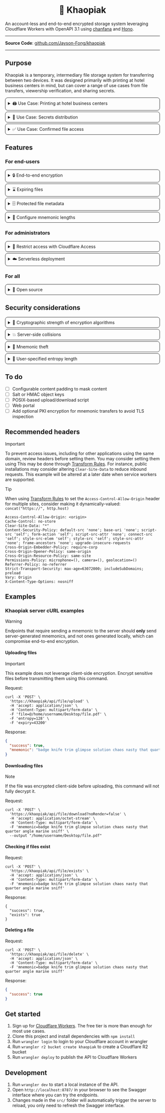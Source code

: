 <div align="center">
    <h1>🍜 Khaopiak</h1>
</div>

An account-less and end-to-end encrypted storage system leveraging Cloudflare Workers with OpenAPI 3.1
using [chanfana](https://github.com/cloudflare/chanfana) and [Hono](https://github.com/honojs/hono).

<hr />

**Source Code**: <a href="https://github.com/Jayson-Fong/khaopiak/">github.com/Jayson-Fong/khaopiak</a>

<hr />

## Purpose

Khaopiak is a temporary, intermediary file storage system for transferring between two devices. It was designed
primarily with printing at hotel business centers in mind, but can cover a range of use cases from file transfers,
viewership verification, and sharing secrets.

<details style="border: 1px solid; border-radius: 8px; padding: 8px; margin-top: 4px;">
<summary>🖨️ Use Case: Printing at hotel business centers</summary>

Hotel business centers often restrict printing to dedicated, shared desktops, resulting in two main options for printing
from a personal device:

<ul>
   <li>Connect personal hardware (ex. USB thumb drives) to shared equipment</li>
   <li>Upload files to a web-based intermediary for download</li>
</ul>

<h3>Personal hardware</h3>

Connecting personal hardware may not always be an option, whether due to port restrictions (such as software
restrictions and the lack of a physical port) or the lack of a physical medium (i.e. cabling or drives). Shared devices
may also harbor malware, stealing files and potentially infecting connected devices.

<h3>Web-based portals</h3>

Logging into web-based portals such as Google Drive, Box, SharePoint, Proton Drive, and Dropbox requires inputting
personal login credentials and grants excessive access to files alongside additional services, such as email. When
passwords are shared, stolen credentials may lead to further compromise, such as enabling logon to financial accounts.

While these web-based services often provide shareable links, they are often too long or complicated to type, such as
this Google Drive share link:

<pre>https://docs.google.com/document/d/t9trB8lKoaB_kIRk6FeFltqm1TGdsCpKolHGwcpVKXPE</pre>

When end-users incorrectly type a character of these URLs, it is often difficult to identify the source of error. To
mitigate this issue, a link shortener can be used; however, it increases the probability of randomly stumbling upon
the document, involves an additional party, and may be predictable.

Shareable links often do not expire, allowing a threat actor to regain access after the initial download, such as
through browser history.

<h3>How Khaopiak helps</h3>

Khaopiak alleviates these issues through enabling the seamless end-to-end encryption of documents accessed through
easily-typed, one-time-use BIP39 mnemonics, such as:

<pre>orchard home picture movie only what believe onion physical defy hole among climb brand million edge anchor upgrade sand awake loop layer panther soda</pre>

This means that end-users need not reference a random character-by-character string, but known words they can quickly
type and remember the spelling of. As all words can be identified using their first three letters, Khaopiak can
automatically correct typos.

During this process, hardware manipulation is not required, users do not need to enter logon credentials besides a
unique, expiring mnemonic, and mnemonics cannot be reused to download the same upload.

</details>

<details style="border: 1px solid; border-radius: 8px; padding: 8px; margin-top: 4px;">
<summary>🤝 Use Case: Secrets distribution</summary>

Khaopiak can be used to share secrets in an environment where communications integrity is guaranteed; however,
confidentiality is susceptible to compromise, such as communicating vocally in an open office, on the condition that the
secret is not of value immediate value.

This leverages Khaopiak's expiring mnemonics, thus if the intended receiver successfully downloads from the Khaopiak
server, it can be assumed that only they have it. The receiver can then communicate back to the sender to confirm
receipt and use the secret.

If the secret for transmission is of immediate value, two Khaopiak uploads can be used for secure transmission. First,
transmitting a secret of no immediate value: the client-side mnemonic for an intended upcoming transmission. If receipt
is confirmed by the intended recipient, that client-side mnemonic can then be used to encrypt the actual secret
client-side for upload to Khaopiak.

</details>

<details style="border: 1px solid; border-radius: 8px; padding: 8px; margin-top: 4px;">
<summary>✅ Use Case: Confirmed file access</summary>

Expiring mnemonics enables confirmed file access through using the Khaopiak server's file existance checking. If
Khaopiak reports that a file exists, it has not yet been downloaded. If it reports that a file does not exist, it
implies that the file has already been downloaded or the file expired.

</details>

## Features

### For end-users

<details style="border: 1px solid; border-radius: 8px; padding: 8px; margin-top: 4px;">
<summary>🔒 End-to-end encryption</summary>

A portion of the mnemonic is never transmitted over the internet and is used to encrypt the file before uploading,
allowing end-to-end encryption. As a result, confidentiality of the original file is protected as it is never made
available to intermediaries.

For all purposes of encryption, Khaopiak uses the Advanced Encryption Standard (AES), with all clients
supporting <a href="https://csrc.nist.gov/pubs/sp/800/38/a/final" target="_blank">Cipher Block Chaining (CBC)</a> and
recommending <a href="https://csrc.nist.gov/pubs/sp/800/38/d/final" target="_blank">Galois/Counter Mode (GCM)</a> when
possible.

</details>

<details style="border: 1px solid; border-radius: 8px; padding: 8px; margin-top: 4px;">
<summary>⌛ Expiring files</summary>

By default, all files uploaded to Khaopiak eventually expire. If an attempt is made to an expired file which has not
been deleted from the Khaopiak server, it will be immediately deleted and a response will be returned as if the file did
not exist.

Note: It is possible for a client to assume that a file existed based on the additional processing time required to
check whether the file expired.

</details>

<details style="border: 1px solid; border-radius: 8px; padding: 8px; margin-top: 4px;">
<summary>🗄️ Protected file metadata</summary>

File names and content types are included as part of the payload for encryption at both the client and server sides. As
a result, at rest, file content cannot be easily inferred.

</details>

<details style="border: 1px solid; border-radius: 8px; padding: 8px; margin-top: 4px;">
<summary>📏 Configure mnemonic lengths</summary>

Mnemonics can range from 24 to 48 words where end-users can specify the amount of words for the client and server
independently. As a result, users can choose to increase encryption key lengths for more sensitive files for increased
assurance that data confidentiality is protected.

</details>

### For administrators

<details style="border: 1px solid; border-radius: 8px; padding: 8px; margin-top: 4px;">
<summary>🔑 Restrict access with Cloudflare Access</summary>

Cloudflare Zero Trust customers can optionally require authentication through Cloudflare Access as a self-hosted
application. Khaopiak will check for a `cf-access-authenticated-user-email` header containing a valid email. Cloudflare
prevents impersonating through stripping the header from client requests.

</details>

<details style="border: 1px solid; border-radius: 8px; padding: 8px; margin-top: 4px;">
<summary>☁️ Serverless deployment</summary>

Khaopiak is designed for deployment on <a href="https://workers.cloudflare.com/" target="_blank">Cloudflare Workers</a>,
leveraging <a href="https://developers.cloudflare.com/r2/" target="_blank">Cloudflare R2</a> for file storage
and <a href="https://developers.cloudflare.com/queues/" target="_blank">Cloudflare Queues</a> for file expiry, allowing
deployment and automated scaling without having to maintain servers.

</details>

### For all

<details style="border: 1px solid; border-radius: 8px; padding: 8px; margin-top: 4px;">
<summary>📖 Open source</summary>

Unlike commercially available products, Khaopiak is open source. Organizations and end-users need not go solely based on
product claims, but verify them through analyzing both code and infrastructure design. If a provider hosting a Khaopiak
server cannot be trusted, a private instance can quickly be deployed.

</details>

## Security considerations

<details style="border: 1px solid; border-radius: 8px; padding: 8px; margin-top: 4px;">
<summary>🔐 Cryptographic strength of encryption algorithms</summary>

Khaopiak supports AES-CBC and AES-GCM as they are available through
the <a href="https://developer.mozilla.org/en-US/docs/Web/API/SubtleCrypto" target="_blank">SubtleCrypto interface of
the Web Crypto API</a>:

<ul>
   <li><strong>RSA-OAEP</strong> is not supported as it is a public-key encryption system, where current guidelines recommend a minimum of 2048 key bits. To meet this, 192+ BIP39 words would be required, which is unreasonable for an end-user. While client developers may use it for client-side encryption, server-side mnemonic-based encryption/decryption with RSA-OAEP will not be offered.</li>
   <li><strong>AES-CTR</strong> is not supported as it is malleable, potentially allowing the meaning of the ciphertext to be changed.</li>
   <li><strong>AES-CBC</strong> is supported as a client-side encryption algorithm. While Khaopiak is generally not itself vulnerable to a padding oracle attack, client developers should be aware of the algorithm's vulnerability.</li>
   <li><strong>AES-GCM</strong> is supported as both a client and server-side encryption algorithm. AES-GCM provides authenticated encryption which helps authenticate the ciphertext. Additional design considerations are necessary when it is possible for a key and initialization vector (IV) may potentially be reused; however, Khaopiak generates a random key and IV for each upload.</li>
</ul>

The OpenSSL enc program does not support authenticated encryption modes. As a result, some clients may use AES-CBC
instead, such as uploading from the command line.

</details>

<details style="border: 1px solid; border-radius: 8px; padding: 8px; margin-top: 4px;">
<summary>💥 Server-side collisions</summary>

Khaopiak does not generate guaranteed unique mnemonics. As a result, it is theoretically possible for a collision to
occur, which may enable accidental file overwriting or downloading of an alternate file. However, this case is extremely
improbable. Client-side encryption helps protect data confidentiality even in the presence of a server-side failure.
While it is possible for another collision, enabling decryption of the file, this is improbable.

</details>

<details style="border: 1px solid; border-radius: 8px; padding: 8px; margin-top: 4px;">
<summary>🦹 Mnemonic theft</summary>

To conveniently use Khaopiak, the same portal should both accept a server mnemonic and a client mnemonic. However, the
client mnemonic could accidentally be sent to the server if entered incorrectly, compromising end-to-end encryption. A
portal may also be maliciously designed to explicitly capture client mnemonics.

To avoid mnemonic theft, an end-user should have a means of verifying the portal's legitimacy (such as through TLS
certificates). Further, the portal should have a clear means of distinguishing the client and server mnemonics, such as
using half of a combined mnemonic for each, or using a distinct wordlist for the client and server.

</details>

<details style="border: 1px solid; border-radius: 8px; padding: 8px; margin-top: 4px;">
<summary>🧮 User-specified entropy length</summary>

When a user specifies an entropy length of 160 or 224, Khaopiak pads the entropy to become 192 or 256 bits,
respectively, as AES only supports 128, 192, and 256-bit keys. As a result, while a longer-bit algorithm is used for
encryption, it does not inherently increase the level of security assurance as the padding is predictable.

</details>

## To do

- [ ] Configurable content padding to mask content
- [ ] Salt or HMAC object keys
- [ ] POSIX-based upload/download script
- [ ] Web portal
- [ ] Add optional PKI encryption for mnemonic transfers to avoid TLS inspection

## Recommended headers

> [!IMPORTANT]  
> To prevent access issues, including for other applications using the same domain, review headers before setting them.
> You may consider setting them using This may be done
> through [Transform Rules](https://developers.cloudflare.com/rules/transform/response-header-modification/). For
> instance, public installations may consider altering `Clear-Site-Data` to reduce inbound requests. This example will
> be altered at a later date when service workers are supported.

> [!TIP]
> When using [Transform Rules](https://developers.cloudflare.com/rules/transform/response-header-modification/) to set
> the `Access-Control-Allow-Origin` header for multiple sites, consider making it
> dynamically-valued: `concat("https://", http.host)`

```
Access-Control-Allow-Origin: <origin>
Cache-Control: no-store
Clear-Site-Data: "*" 
Content-Security-Policy: default-src 'none'; base-uri 'none'; script-src 'self'; form-action 'self'; script-src-attr 'none'; connect-src 'self'; style-src-elem 'self'; style-src 'self'; style-src-attr 'none'; frame-ancestors 'none'; upgrade-insecure-requests
Cross-Origin-Embedder-Policy: require-corp
Cross-Origin-Opener-Policy: same-origin
Cross-Origin-Resource-Policy: same-site
Permissions-Policy: microphone=(), camera=(), geolocation=()
Referrer-Policy: no-referrer
Strict-Transport-Security: max-age=63072000; includeSubDomains; preload
Vary: Origin
X-Content-Type-Options: nosniff
```

## Examples

### Khaopiak server cURL examples

> [!WARNING]  
> Endpoints that require sending a mnemonic to the server should **only** send server-generated mnemonics, and not ones
> generated locally, which can compromise end-to-end encryption.

#### Uploading files

> [!IMPORTANT]  
> This example does not leverage client-side encryption. Encrypt sensitive files before transmitting them using this
> command.

Request:

```shell
curl -X 'POST' \
  'https://khaopiak/api/file/upload' \
  -H 'accept: application/json' \
  -H 'Content-Type: multipart/form-data' \
  -F 'file=@/home/username/Desktop/file.pdf' \
  -F 'entropy=128' \
  -F 'expiry=43200'
```

Response:

```json
{
  "success": true,
  "mnemonic": "badge knife trim glimpse solution chaos nasty that quarter angle marine sniff"
}
```

#### Downloading files

> [!NOTE]  
> If the file was encrypted client-side before uploading, this command will not fully decrypt it.

Request:

```shell
curl -X 'POST' \
  'https://khaopiak/api/file/download?noRender=false' \
  -H 'accept: application/octet-stream' \
  -H 'Content-Type: multipart/form-data' \
  -F 'mnemonic=badge knife trim glimpse solution chaos nasty that quarter angle marine sniff' \
  --output "/home/username/Desktop/file.pdf"
```

#### Checking if files exist

Request:

```shell
curl -X 'POST' \
  'https://khaopiak/api/file/exists' \
  -H 'accept: application/json' \
  -H 'Content-Type: multipart/form-data' \
  -F 'mnemonic=badge knife trim glimpse solution chaos nasty that quarter angle marine sniff'
```

Response:

```shell
{
  "success": true,
  "exists": true
}
```

#### Deleting a file

Request:

```shell
curl -X 'POST' \
  'https://khaopiak/api/file/delete' \
  -H 'accept: application/json' \
  -H 'Content-Type: multipart/form-data' \
  -F 'mnemonic=badge knife trim glimpse solution chaos nasty that quarter angle marine sniff'
```

Response:

```json
{
  "success": true
}
```

## Get started

1. Sign up for [Cloudflare Workers](https://workers.dev). The free tier is more than enough for most use cases.
2. Clone this project and install dependencies with `npm install`
3. Run `wrangler login` to login to your Cloudflare account in wrangler
4. Run `wrangler r2 bucket create khaopiak` to create a Cloudflare R2 bucket
5. Run `wrangler deploy` to publish the API to Cloudflare Workers

## Development

1. Run `wrangler dev` to start a local instance of the API.
2. Open `http://localhost:8787/` in your browser to see the Swagger interface where you can try the endpoints.
3. Changes made in the `src/` folder will automatically trigger the server to reload, you only need to refresh the
   Swagger interface.
